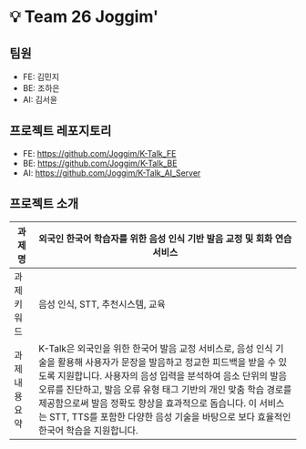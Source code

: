 # 💡 Team 26 Joggim'
## 팀원
- FE: 김민지
- BE: 조하은
- AI: 김서윤

## 프로젝트 레포지토리
- FE: https://github.com/Joggim/K-Talk_FE
- BE: https://github.com/Joggim/K-Talk_BE
- AI: https://github.com/Joggim/K-Talk_AI_Server

## 프로젝트 소개
| 과제명 |  외국인 한국어 학습자를 위한 음성 인식 기반 발음 교정 및 회화 연습 서비스 |
|---  |---  |
| 과제 키워드 | 음성 인식, STT, 추천시스템, 교육 |
| 과제 내용 요약 | K-Talk은 외국인을 위한 한국어 발음 교정 서비스로, 음성 인식 기술을 활용해 사용자가 문장을 발음하고 정교한 피드백을 받을 수 있도록 지원합니다. 사용자의 음성 입력을 분석하여 음소 단위의 발음 오류를 진단하고, 발음 오류 유형 태그 기반의 개인 맞춤 학습 경로를 제공함으로써 발음 정확도 향상을 효과적으로 돕습니다. 이 서비스는 STT, TTS를 포함한 다양한 음성 기술을 바탕으로 보다 효율적인 한국어 학습을 지원합니다. |
